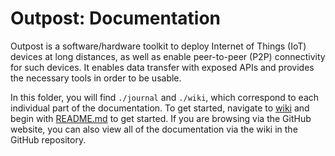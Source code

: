 # Outpost: Documentation

Outpost is a software/hardware toolkit to deploy Internet of Things (IoT) devices at long distances, as well as enable peer-to-peer (P2P) connectivity for such devices. It enables data transfer with exposed APIs and provides the necessary tools in order to be usable.

In this folder, you will find `./journal` and `./wiki`, which correspond to each individual part of the documentation. To get started, navigate to [wiki](/wiki) and begin with [README.md](/wiki/README.md) to get started. If you are browsing via the GitHub website, you can also view all of the documentation via the wiki in the GitHub repository.